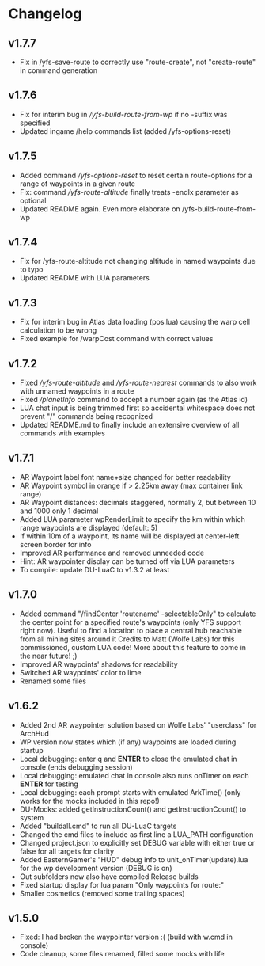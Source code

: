 # Changelog

## v1.7.7

- Fix in /yfs-save-route to correctly use "route-create", not "create-route" in command generation

## v1.7.6

- Fix for interim bug in */yfs-build-route-from-wp* if no -suffix was specified
- Updated ingame /help commands list (added /yfs-options-reset)

## v1.7.5

- Added command */yfs-options-reset* to reset certain route-options for a range of waypoints in a given route
- Fix: command */yfs-route-altitude* finally treats -endIx parameter as optional
- Updated README again. Even more elaborate on /yfs-build-route-from-wp

## v1.7.4

- Fix for /yfs-route-altitude not changing altitude in named waypoints due to typo
- Updated README with LUA parameters

## v1.7.3

- Fix for interim bug in Atlas data loading (pos.lua) causing the warp cell calculation to be wrong
- Fixed example for /warpCost command with correct values

## v1.7.2

- Fixed */yfs-route-altitude* and */yfs-route-nearest* commands to also work with unnamed waypoints in a route
- Fixed */planetInfo* command to accept a number again (as the Atlas id)
- LUA chat input is being trimmed first so accidental whitespace does not prevent "/" commands being recognized
- Updated README.md to finally include an extensive overview of all commands with examples

## v1.7.1

- AR Waypoint label font name+size changed for better readability
- AR Waypoint symbol in orange if > 2.25km away (max container link range)
- AR Waypoint distances: decimals staggered, normally 2, but between 10 and 1000 only 1 decimal
- Added LUA parameter wpRenderLimit to specify the km within which range waypoints are displayed (default: 5)
- If within 10m of a waypoint, its name will be displayed at center-left screen border for info
- Improved AR performance and removed unneeded code
- Hint: AR waypointer display can be turned off via LUA parameters
- To compile: update DU-LuaC to v1.3.2 at least

## v1.7.0

- Added command "/findCenter 'routename' -selectableOnly" to calculate the center point for a specified route's waypoints (only YFS support right now).
Useful to find a location to place a central hub reachable from all mining sites around it
Credits to Matt (Wolfe Labs) for this commissioned, custom LUA code!
More about this feature to come in the near future! ;)
- Improved AR waypoints' shadows for readability
- Switched AR waypoints' color to lime
- Renamed some files

## v1.6.2

- Added 2nd AR waypointer solution based on Wolfe Labs' "userclass" for ArchHud
- WP version now states which (if any) waypoints are loaded during startup
- Local debugging: enter q and **ENTER** to close the emulated chat in console (ends debugging session)
- Local debugging: emulated chat in console also runs onTimer on each **ENTER** for testing
- Local debugging: each prompt starts with emulated ArkTime() (only works for the mocks included in this repo!)
- DU-Mocks: added getInstructionCount() and getInstructionCount() to system
- Added "buildall.cmd" to run all DU-LuaC targets
- Changed the cmd files to include as first line a LUA_PATH configuration
- Changed project.json to explicitly set DEBUG variable with either true or false for all targets for clarity
- Added EasternGamer's "HUD" debug info to unit_onTimer(update).lua for the wp development version (DEBUG is on)
- Out subfolders now also have compiled Release builds
- Fixed startup display for lua param "Only waypoints for route:"
- Smaller cosmetics (removed some trailing spaces)

## v1.5.0

- Fixed: I had broken the waypointer version :( (build with w.cmd in console)
- Code cleanup, some files renamed, filled some mocks with life
